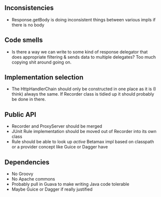 ## Inconsistencies

* Response.getBody is doing inconsistent things between various impls if there is no body

## Code smells

* Is there a way we can write to some kind of response delegator that does appropriate filtering & sends data to multiple delegates? Too much copying shit around going on.

## Implementation selection

* The HttpHandlerChain should only be constructed in one place as it is (I think) always the same. If Recorder class is tidied up it should probably be done in there.

## Public API

* Recorder and ProxyServer should be merged
* JUnit Rule implementation should be moved out of Recorder into its own class
* Rule should be able to look up *active* Betamax impl based on classpath or a provider concept like Guice or Dagger have

## Dependencies

* No Groovy
* No Apache commons
* Probably pull in Guava to make writing Java code tolerable
* Maybe Guice or Dagger if really justified